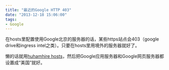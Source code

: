 ```yaml
---
title: "最近的Google HTTP 403"
date: "2013-12-18 15:06:00"
tags:
- Google
---
```

在hosts里配置使用Google北京的服务器的话，某些https站点会403（google drive和ingress intel之类）。只要在hosts里用境外的服务器就好了。

懒的话就用[huhamhire hosts](https://hosts.huhamhire.com/)，然后把Google应用服务器和Google网页服务器都设置成“美国”就好。